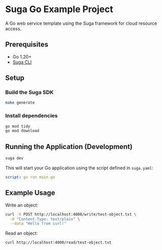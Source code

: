 # Suga Go Example Project

A Go web service template using the Suga framework for cloud resource access.

## Prerequisites

- Go 1.20+
- [Suga CLI](https://docs.addsuga.com/installation)

## Setup

### Build the Suga SDK

```bash
make generate
```

### Install dependencies

```bash
go mod tidy
go mod download
```

## Running the Application (Development)

```bash
suga dev
```

This will start your Go application using the script defined in `suga.yaml`:

```yaml
script: go run main.go
```

## Example Usage

Write an object:

```bash
curl -X POST http://localhost:4000/write/test-object.txt \
  -H "Content-Type: text/plain" \
  --data "Hello from curl!"
```

Read an object:

```bash
curl http://localhost:4000/read/test-object.txt
```
